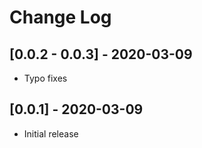 # Change Log

## [0.0.2 - 0.0.3] - 2020-03-09

- Typo fixes

## [0.0.1] - 2020-03-09

- Initial release